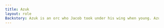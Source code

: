```yaml
---
title: Azuk
layout: role
Backstory: Azuk is an orc who Jacob took under his wing when young. Azuk isn't the smartest orc in the bunch, but what he lacks in brains, he makes up for in brawn. Azuk adores Jacob, and views him as a father figure. Jacob can do no wrong, according to Azuk.
---
```


